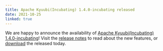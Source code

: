 ```yaml
---
title: Apache Kyuubi(Incubating) 1.4.0-incubating released
date: 2021-10-25
linked: true
---
```

<!---
  Licensed under the Apache License, Version 2.0 (the "License");
  you may not use this file except in compliance with the License.
  You may obtain a copy of the License at

   http://www.apache.org/licenses/LICENSE-2.0

  Unless required by applicable law or agreed to in writing, software
  distributed under the License is distributed on an "AS IS" BASIS,
  WITHOUT WARRANTIES OR CONDITIONS OF ANY KIND, either express or implied.
  See the License for the specific language governing permissions and
  limitations under the License. See accompanying LICENSE file.
-->

We are happy to announce the availability of [Apache Kyuubi(Incubating) 1.4.0-incubating](/release/1.4.0-incubating.html)! Visit the [release notes](/release/1.4.0-incubating.html) to read about the new features, or [download](/releases.html) the released today.
